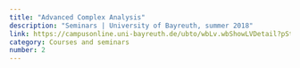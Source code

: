 ```yaml
---
title: "Advanced Complex Analysis"
description: "Seminars | University of Bayreuth, summer 2018"
link: https://campusonline.uni-bayreuth.de/ubto/wbLv.wbShowLVDetail?pStpSpNr=220384
category: Courses and seminars
number: 2
---
```

